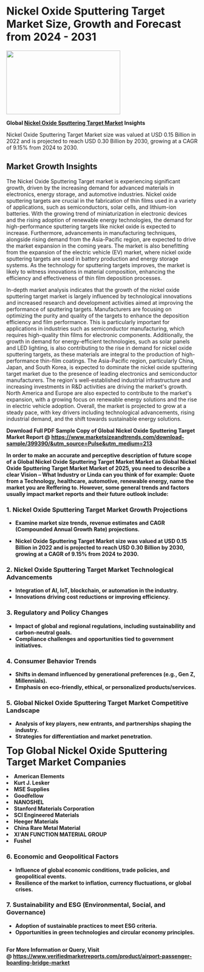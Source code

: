 <H1>Nickel Oxide Sputtering Target Market Size, Growth and Forecast from 2024 - 2031</H1><img class="aligncenter size-medium wp-image-584254" src="https://thirdeyenews.in/wp-content/uploads/2024/09/Global-Market-Research-300x168.jpeg" alt="" width="300" height="168" /><p><strong>Global&nbsp;<a href="https://www.marketsizeandtrends.com/download-sample/399390/&amp;utm_source=Pulse&amp;utm_medium=213">Nickel Oxide Sputtering Target Market</a> Insights</strong></p><p>Nickel Oxide Sputtering Target Market size was valued at USD 0.15 Billion in 2022 and is projected to reach USD 0.30 Billion by 2030, growing at a CAGR of 9.15% from 2024 to 2030.</p><p><h2>Market Growth Insights</h2> <p>The Nickel Oxide Sputtering Target market is experiencing significant growth, driven by the increasing demand for advanced materials in electronics, energy storage, and automotive industries. Nickel oxide sputtering targets are crucial in the fabrication of thin films used in a variety of applications, such as semiconductors, solar cells, and lithium-ion batteries. With the growing trend of miniaturization in electronic devices and the rising adoption of renewable energy technologies, the demand for high-performance sputtering targets like nickel oxide is expected to increase. Furthermore, advancements in manufacturing techniques, alongside rising demand from the Asia-Pacific region, are expected to drive the market expansion in the coming years. The market is also benefitting from the expansion of the electric vehicle (EV) market, where nickel oxide sputtering targets are used in battery production and energy storage systems. As the technology for sputtering targets improves, the market is likely to witness innovations in material composition, enhancing the efficiency and effectiveness of thin film deposition processes.</p> <p><strong></strong></p> <p>In-depth market analysis indicates that the growth of the nickel oxide sputtering target market is largely influenced by technological innovations and increased research and development activities aimed at improving the performance of sputtering targets. Manufacturers are focusing on optimizing the purity and quality of the targets to enhance the deposition efficiency and film performance. This is particularly important for applications in industries such as semiconductor manufacturing, which requires high-quality thin films for electronic components. Additionally, the growth in demand for energy-efficient technologies, such as solar panels and LED lighting, is also contributing to the rise in demand for nickel oxide sputtering targets, as these materials are integral to the production of high-performance thin-film coatings. The Asia-Pacific region, particularly China, Japan, and South Korea, is expected to dominate the nickel oxide sputtering target market due to the presence of leading electronics and semiconductor manufacturers. The region's well-established industrial infrastructure and increasing investments in R&D activities are driving the market's growth. North America and Europe are also expected to contribute to the market's expansion, with a growing focus on renewable energy solutions and the rise in electric vehicle adoption. Overall, the market is projected to grow at a steady pace, with key drivers including technological advancements, rising industrial demand, and the shift towards sustainable energy solutions. <p><strong></p><p><span class=""><strong>Download Full PDF Sample Copy of Global Nickel Oxide Sputtering Target Market Report</strong> @ <a href="https://www.marketsizeandtrends.com/download-sample/399390/&amp;utm_source=Pulse&amp;utm_medium=213" target="_blank">https://www.marketsizeandtrends.com/download-sample/399390/&amp;utm_source=Pulse&amp;utm_medium=213</a></span></p><p>In order to make an accurate and perceptive description of future scope of a Global&nbsp;Nickel Oxide Sputtering Target Market Market as Global&nbsp;Nickel Oxide Sputtering Target Market Market of 2025, you need to describe a clear Vision &ndash; What Industry or Linda can you think of for example: Quote from a Technology, healthcare, automotive, renewable energy, name the market you are Reffering to. However, some general trends and factors usually impact market reports and their future outlook include:</p><h3>1.&nbsp;<strong>Nickel Oxide Sputtering Target Market Growth Projections</strong></h3><ul><li>Examine market size trends, revenue estimates and CAGR (Compounded Annual Growth Rate) projections.</li><li><p>Nickel Oxide Sputtering Target Market size was valued at USD 0.15 Billion in 2022 and is projected to reach USD 0.30 Billion by 2030, growing at a CAGR of 9.15% from 2024 to 2030.</p></li></ul><h3>2.&nbsp;<strong>Nickel Oxide Sputtering Target Market Technological Advancements</strong></h3><ul><li>Integration of AI, IoT, blockchain, or automation in the industry.</li><li>Innovations driving cost reductions or improving efficiency.</li></ul><h3>3.&nbsp;<strong>Regulatory and Policy Changes</strong></h3><ul><li>Impact of global and regional regulations, including sustainability and carbon-neutral goals.</li><li>Compliance challenges and opportunities tied to government initiatives.</li></ul><h3>4.&nbsp;<strong>Consumer Behavior Trends</strong></h3><ul><li>Shifts in demand influenced by generational preferences (e.g., Gen Z, Millennials).</li><li>Emphasis on eco-friendly, ethical, or personalized products/services.</li></ul><h3>5.&nbsp;<strong>Global Nickel Oxide Sputtering Target Market Competitive Landscape</strong></h3><ul><li>Analysis of key players, new entrants, and partnerships shaping the industry.</li><li>Strategies for differentiation and market penetration.</li></ul><p data-pm-slice="1 1 []"><span style="color: inherit; font-family: inherit; font-size: 25px;">Top Global Nickel Oxide Sputtering Target Market Companies</span></p><div class="" data-test-id=""><p><li>American Elements</li><li> Kurt J. Lesker</li><li> MSE Supplies</li><li> Goodfellow</li><li> NANOSHEL</li><li> Stanford Materials Corporation</li><li> SCI Engineered Materials</li><li> Heeger Materials</li><li> China Rare Metal Material</li><li> XI'AN FUNCTION MATERIAL GROUP</li><li> Fushel</li></p></div><h3>6.&nbsp;<strong>Economic and Geopolitical Factors</strong></h3><ul><li>Influence of global economic conditions, trade policies, and geopolitical events.</li><li>Resilience of the market to inflation, currency fluctuations, or global crises.</li></ul><h3>7.&nbsp;<strong>Sustainability and ESG (Environmental, Social, and Governance)</strong></h3><ul><li>Adoption of sustainable practices to meet ESG criteria.</li><li>Opportunities in green technologies and circular economy principles.</li></ul><h2><strong style="font-size: 14px;">For More Information or Query, Visit @&nbsp;</strong><a style="background-color: #ffffff; font-size: 14px;" href="https://www.marketsizeandtrends.com/report/nickel-oxide-sputtering-target-market/" target="_blank">https://www.verifiedmarketreports.com/product/airport-passenger-boarding-bridge-market</a></h2>
